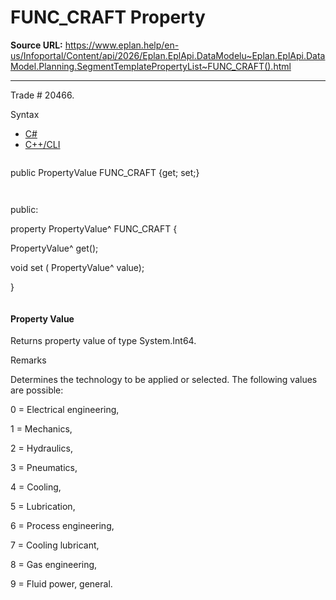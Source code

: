 # FUNC_CRAFT Property

**Source URL:** https://www.eplan.help/en-us/Infoportal/Content/api/2026/Eplan.EplApi.DataModelu~Eplan.EplApi.DataModel.Planning.SegmentTemplatePropertyList~FUNC_CRAFT().html

---

Trade # 20466.

Syntax

- [C#](#i-syntax-CS)
- [C++/CLI](#i-syntax-CPP2005)

```
```
public PropertyValue FUNC_CRAFT {get; set;}
```
```

```
```
public:

property PropertyValue^ FUNC_CRAFT {

   PropertyValue^ get();

   void set (    PropertyValue^ value);

}
```
```

#### Property Value

Returns property value of type System.Int64.

Remarks

Determines the technology to be applied or selected. The following values are possible:

0 = Electrical engineering,

1 = Mechanics,

2 = Hydraulics,

3 = Pneumatics,

4 = Cooling,

5 = Lubrication,

6 = Process engineering,

7 = Cooling lubricant,

8 = Gas engineering,

9 = Fluid power, general.
